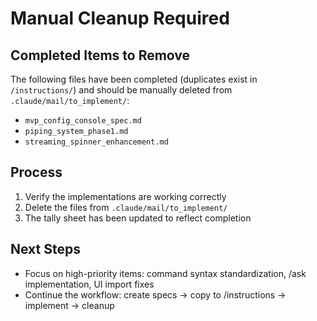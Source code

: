 # Manual Cleanup Required

## Completed Items to Remove
The following files have been completed (duplicates exist in `/instructions/`) and should be manually deleted from `.claude/mail/to_implement/`:

- `mvp_config_console_spec.md`
- `piping_system_phase1.md`
- `streaming_spinner_enhancement.md`

## Process
1. Verify the implementations are working correctly
2. Delete the files from `.claude/mail/to_implement/`
3. The tally sheet has been updated to reflect completion

## Next Steps
- Focus on high-priority items: command syntax standardization, /ask implementation, UI import fixes
- Continue the workflow: create specs → copy to /instructions → implement → cleanup
